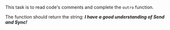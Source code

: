 This task is to read code's comments and complete the `outro` function.

The function should return the string: ***I have a good understanding of Send and Sync!***